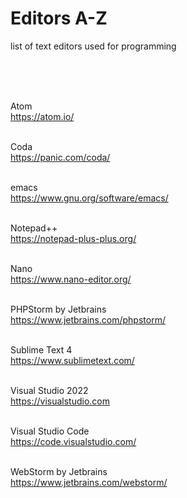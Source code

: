 # Editors A-Z
list of text editors used for programming

<br />
<br />
<br />


Atom <br />
https://atom.io/ <br />
<br />

Coda <br />
https://panic.com/coda/ <br />
<br />

emacs <br />
https://www.gnu.org/software/emacs/ <br />
<br />

Notepad++ <br />
https://notepad-plus-plus.org/ <br />
<br />

Nano <br />
https://www.nano-editor.org/ <br />
<br />

PHPStorm by Jetbrains <br />
https://www.jetbrains.com/phpstorm/ <br />
<br />

Sublime Text 4 <br />
https://www.sublimetext.com/ <br />
<br />

Visual Studio 2022 <br />
https://visualstudio.com <br />
<br />

Visual Studio Code <br />
https://code.visualstudio.com/ <br />
<br />

WebStorm by Jetbrains <br />
https://www.jetbrains.com/webstorm/ <br />
<br />
